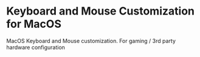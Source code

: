 # Keyboard and Mouse Customization for MacOS
MacOS Keyboard and Mouse customization. For gaming / 3rd party hardware configuration
